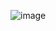 ![image](https://user-images.githubusercontent.com/94474027/166805772-0b1bc6e0-f94d-4e62-bce4-6e90d3d1ddf3.png)



